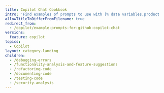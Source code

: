 ```yaml
---
title: Copilot Chat Cookbook
intro: 'Find examples of prompts to use with {% data variables.product.prodname_copilot_chat %}.'
allowTitleToDifferFromFilename: true
redirect_from:
  - /copilot/example-prompts-for-github-copilot-chat
versions:
  feature: copilot
topics:
  - Copilot
layout: category-landing
children:
  - /debugging-errors
  - /functionality-analysis-and-feature-suggestions
  - /refactoring-code
  - /documenting-code
  - /testing-code
  - /security-analysis
---
```

